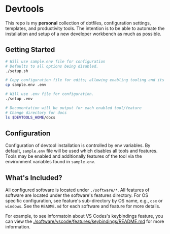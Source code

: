 # Devtools

This repo is my **personal** collection of dotfiles, configuration settings, templates, and productivity tools. The intention is to be able to automate the installation and setup of a new developer workbench as much as possible.

## Getting Started

```bash
# Will use sample.env file for configuration
# Defaults to all options being disabled.
./setup.sh

# Copy configuration file for edits; allowing enabling tooling and its features.
cp sample.env .env

# Will use .env file for configuration.
./setup .env

# Documentation will be output for each enabled tool/feature
# Change directory for docs
ls $DEVTOOLS_HOME/docs
```

## Configuration

Configuration of devtool installation is controlled by env variables. By default, `sample.env` file will be used which disables all tools and features. Tools may be enabled and additionally features of the tool via the environment variables found in `sample.env`.

## What's Included?

All configured software is located under `./software/*`. All features of software are located under the software's features directory. For OS specific configuration, see feature's sub-directory by OS name, e.g., `osx` or `windows`. See the `README.md` for each software and feature for more details.

For example, to see informatoin about VS Codes's keybindings feature, you can view the [./software/vscode/features/keybindings/README.md](./software/vscode/features/keybindings/README.md) for more information.
